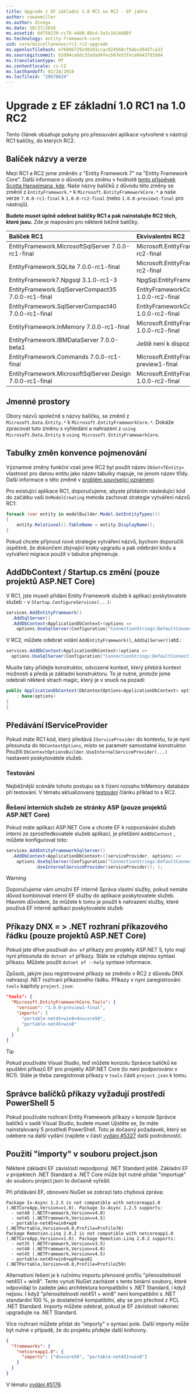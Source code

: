 ```yaml
---
title: Upgrade z EF základní 1.0 RC1 na RC2 - EF jádra
author: rowanmiller
ms.author: divega
ms.date: 10/27/2016
ms.assetid: 6d75b229-cc79-4d08-88cd-3a1c1b24d88f
ms.technology: entity-framework-core
uid: core/miscellaneous/rc1-rc2-upgrade
ms.openlocfilehash: e76886729248101ccac024568cf9abcd945fca33
ms.sourcegitcommit: b2d94cebdc32edad4fecb07e53fece66437d1b04
ms.translationtype: MT
ms.contentlocale: cs-CZ
ms.lasthandoff: 02/28/2018
ms.locfileid: "29678624"
---
```

# <a name="upgrading-from-ef-core-10-rc1-to-10-rc2"></a>Upgrade z EF základní 1.0 RC1 na 1.0 RC2

Tento článek obsahuje pokyny pro přesouvání aplikace vytvořené s nástroji RC1 balíčky, do kterých RC2.

## <a name="package-names-and-versions"></a>Balíček názvy a verze

Mezi RC1 a RC2 jsme změněn z "Entity Framework 7" na "Entity Framework Core". Další informace o důvody pro změnu v hodnotě [tento příspěvek Scotta Hanselmana, kde](http://www.hanselman.com/blog/ASPNET5IsDeadIntroducingASPNETCore10AndNETCore10.aspx). Naše názvy balíčků z důvodu této změny se změnil z `EntityFramework.*` k `Microsoft.EntityFrameworkCore.*` a naše verze `7.0.0-rc1-final` k `1.0.0-rc2-final` (nebo `1.0.0-preview1-final` pro nástrojů).

**Budete muset úplně odebrat balíčky RC1 a pak nainstalujte RC2 těch, které jsou.** Zde je mapování pro některé běžné balíčky.

| Balíček RC1                                               | Ekvivalentní RC2                                                       |
|:----------------------------------------------------------|:---------------------------------------------------------------------|
| EntityFramework.MicrosoftSqlServer        7.0.0-rc1-final | Microsoft.EntityFrameworkCore.SqlServer         1.0.0-rc2-final      |
| EntityFramework.SQLite                    7.0.0-rc1-final | Microsoft.EntityFrameworkCore.Sqlite            1.0.0-rc2-final      |
| EntityFramework7.Npgsql                   3.1.0-rc1-3     | NpgSql.EntityFrameworkCore.Postgres             <to be advised>      |
| EntityFramework.SqlServerCompact35        7.0.0-rc1-final | EntityFrameworkCore.SqlServerCompact35          1.0.0-rc2-final      |
| EntityFramework.SqlServerCompact40        7.0.0-rc1-final | EntityFrameworkCore.SqlServerCompact40          1.0.0-rc2-final      |
| EntityFramework.InMemory                  7.0.0-rc1-final | Microsoft.EntityFrameworkCore.InMemory          1.0.0-rc2-final      |
| EntityFramework.IBMDataServer             7.0.0-beta1     | Ještě není k dispozici pro RC2                                            |
| EntityFramework.Commands 7.0.0-rc1-final | Microsoft.EntityFrameworkCore.Tools             1.0.0-preview1-final |
| EntityFramework.MicrosoftSqlServer.Design 7.0.0-rc1-final | Microsoft.EntityFrameworkCore.SqlServer.Design  1.0.0-rc2-final      |

## <a name="namespaces"></a>Jmenné prostory

Obory názvů společně s názvy balíčku, se změnil z `Microsoft.Data.Entity.*` k `Microsoft.EntityFrameworkCore.*`. Dokáže zpracovat tuto změnu s vyhledání a nahrazení z `using Microsoft.Data.Entity` s `using Microsoft.EntityFrameworkCore`.

## <a name="table-naming-convention-changes"></a>Tabulky změn konvence pojmenování

Významné změny funkční vzali jsme RC2 byl použít název `DbSet<TEntity>` vlastnost pro danou entitu jako název tabulky mapuje, ne jenom název třídy. Další informace o této změně v [problém související oznámení](https://github.com/aspnet/Announcements/issues/167).

Pro existující aplikace RC1, doporučujeme, abyste přidáním následující kód do začátku vaší `OnModelCreating` metoda zachovat strategie vytváření názvů RC1:

``` csharp
foreach (var entity in modelBuilder.Model.GetEntityTypes())
{
    entity.Relational().TableName = entity.DisplayName();
}
```

Pokud chcete přijmout nové strategie vytváření názvů, bychom doporučili úspěšně, že dokončení zbývající kroky upgradu a pak odebrání kódu a vytváření migrace použít v tabulce přejmenuje.

## <a name="adddbcontext--startupcs-changes-aspnet-core-projects-only"></a>AddDbContext / Startup.cs změní (pouze projektů ASP.NET Core)

V RC1, jste museli přidání Entity Framework služeb k aplikaci poskytovatele služeb - v `Startup.ConfigureServices(...)`:

``` csharp
services.AddEntityFramework()
  .AddSqlServer()
  .AddDbContext<ApplicationDbContext>(options =>
    options.UseSqlServer(Configuration["ConnectionStrings:DefaultConnection"]));
```

V RC2, můžete odebrat volání `AddEntityFramework()`, `AddSqlServer()`atd.:

``` csharp
services.AddDbContext<ApplicationDbContext>(options =>
  options.UseSqlServer(Configuration["ConnectionStrings:DefaultConnection"]));
```

Musíte taky přidejte konstruktor, odvozené kontext, který přebírá kontext možnosti a předá je základní konstruktoru. To je nutné, protože jsme odebrali některé strach magic, který je v snuck na pozadí:

``` csharp
public ApplicationDbContext(DbContextOptions<ApplicationDbContext> options)
    : base(options)
{
}
```

## <a name="passing-in-an-iserviceprovider"></a>Předávání IServiceProvider

Pokud máte RC1 kód, který předává `IServiceProvider` do kontextu, to je nyní přesunuta do `DbContextOptions`, místo se parametr samostatné konstruktor. Použití `DbContextOptionsBuilder.UseInternalServiceProvider(...)` nastavení poskytovatele služeb.

### <a name="testing"></a>Testování

Nejběžnější scénáře tohoto postupu se k řízení rozsahu InMemory databáze při testování. V tématu aktualizovaný [testování](testing/index.md) článku příklad to s RC2.

### <a name="resolving-internal-services-from-application-service-provider-aspnet-core-projects-only"></a>Řešení interních služeb ze stránky ASP (pouze projektů ASP.NET Core)

Pokud máte aplikaci ASP.NET Core a chcete EF k rozpoznávání služeb interní ze zprostředkovatele služeb aplikací, je přetížení `AddDbContext` , můžete konfigurovat toto:

``` csharp
services.AddEntityFrameworkSqlServer()
  .AddDbContext<ApplicationDbContext>((serviceProvider, options) =>
    options.UseSqlServer(Configuration["ConnectionStrings:DefaultConnection"])
           .UseInternalServiceProvider(serviceProvider)); );
```

> [!WARNING]  
> Doporučujeme vám umožní EF interně Správa vlastní služby, pokud nemáte důvod kombinovat interní EF služby do aplikace poskytovatele služeb. Hlavním důvodem, že můžete k tomu je použít k nahrazení služby, které používá EF interně aplikaci poskytovatele služeb

## <a name="dnx-commands--net-cli-aspnet-core-projects-only"></a>Příkazy DNX = > .NET rozhraní příkazového řádku (pouze projektů ASP.NET Core)

Pokud jste dříve používali `dnx ef` příkazy pro projekty ASP.NET 5, tyto mají nyní přesunuta do `dotnet ef` příkazy. Stále se vztahuje stejnou syntaxi příkazu. Můžete použít `dotnet ef --help` syntaxe informace.

Způsob, jakým jsou registrované příkazy se změnilo v RC2 z důvodu DNX nahrazují .NET rozhraní příkazového řádku. Příkazy v nyní zaregistrováni `tools` kapitoly `project.json`:

``` json
"tools": {
  "Microsoft.EntityFrameworkCore.Tools": {
    "version": "1.0.0-preview1-final",
    "imports": [
      "portable-net45+win8+dnxcore50",
      "portable-net45+win8"
    ]
  }
}
```

> [!TIP]  
> Pokud používáte Visual Studio, teď můžete konzolu Správce balíčků ke spuštění příkazů EF pro projekty ASP.NET Core (to není podporováno v RC1). Stále je třeba zaregistrovat příkazy v `tools` části `project.json` k tomu.

## <a name="package-manager-commands-require-powershell-5"></a>Správce balíčků příkazy vyžadují prostředí PowerShell 5

Pokud používáte rozhraní Entity Framework příkazy v konzole Správce balíčků v sadě Visual Studio, budete muset Ujistěte se, že máte nainstalovaný 5 prostředí PowerShell. Toto je dočasný požadavek, který se odebere na další vydání (najdete v části [vydání #5327](https://github.com/aspnet/EntityFramework/issues/5327) další podrobnosti).

## <a name="using-imports-in-projectjson"></a>Použití "importy" v souboru project.json

Některé základní EF závislosti nepodporují .NET Standard ještě. Základní EF v projektech .NET Standard a .NET Core může být nutné přidat "importuje" do souboru project.json to dočasně vyřešit.

Při přidávání EF, obnovení NuGet se zobrazí tato chybová zpráva:

``` Console
Package Ix-Async 1.2.5 is not compatible with netcoreapp1.0 (.NETCoreApp,Version=v1.0). Package Ix-Async 1.2.5 supports:
  - net40 (.NETFramework,Version=v4.0)
  - net45 (.NETFramework,Version=v4.5)
  - portable-net45+win8+wp8 (.NETPortable,Version=v0.0,Profile=Profile78)
Package Remotion.Linq 2.0.2 is not compatible with netcoreapp1.0 (.NETCoreApp,Version=v1.0). Package Remotion.Linq 2.0.2 supports:
  - net35 (.NETFramework,Version=v3.5)
  - net40 (.NETFramework,Version=v4.0)
  - net45 (.NETFramework,Version=v4.5)
  - portable-net45+win8+wp8+wpa81 (.NETPortable,Version=v0.0,Profile=Profile259)
```

Alternativní řešení je k ručnímu importu přenosné profilu "přenositelností net451 + win8". Tento vynutí NuGet zacházet s tento binární soubory, které odpovídají to zadejte jako architektura kompatibilní s .NET Standard, i když nejsou. I když "přenositelností net451 + win8" není kompatibilní s .NET standardní 100 %, je dostatečně kompatibilní, aby se pro přechod z PCL .NET Standard. Importy můžete odebrat, pokud je EF závislosti nakonec upgradujte na .NET Standard.

Více rozhraní můžete přidat do "importy" v syntaxi pole. Další importy může být nutné v případě, že do projektu přidejte další knihovny.

``` json
{
  "frameworks": {
    "netcoreapp1.0": {
      "imports": ["dnxcore50", "portable-net451+win8"]
    }
  }
}
```

V tématu [vydání #5176](https://github.com/aspnet/EntityFramework/issues/5176).
